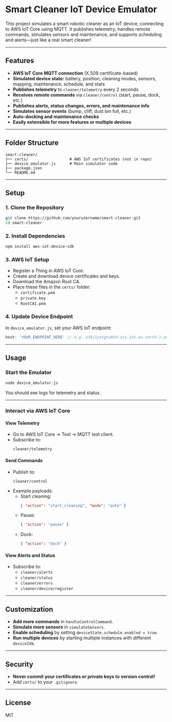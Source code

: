 # Smart Cleaner IoT Device Emulator

This project simulates a smart robotic cleaner as an IoT device, connecting to AWS IoT Core using MQTT. It publishes telemetry, handles remote commands, simulates sensors and maintenance, and supports scheduling and alerts—just like a real smart cleaner!

---

## Features

- **AWS IoT Core MQTT connection** (X.509 certificate-based)
- **Simulated device state:** battery, position, cleaning modes, sensors, mapping, maintenance, schedule, and stats
- **Publishes telemetry** to `cleaner/telemetry` every 2 seconds
- **Receives remote commands** via `cleaner/control` (start, pause, dock, etc.)
- **Publishes alerts, status changes, errors, and maintenance info**
- **Simulates sensor events** (bump, cliff, dust bin full, etc.)
- **Auto-docking and maintenance checks**
- **Easily extensible for more features or multiple devices**

---

## Folder Structure

```
smart-cleaner/
├── certs/                  # AWS IoT certificates (not in repo)
├── device_emulator.js      # Main simulator code
├── package.json
└── README.md
```

---

## Setup

### 1. Clone the Repository

```bash
git clone https://github.com/yourusername/smart-cleaner.git
cd smart-cleaner
```

### 2. Install Dependencies

```bash
npm install aws-iot-device-sdk
```

### 3. AWS IoT Setup

- Register a Thing in AWS IoT Core.
- Create and download device certificates and keys.
- Download the Amazon Root CA.
- Place these files in the `certs/` folder:
  - `certificate.pem`
  - `private.key`
  - `RootCA1.pem`

### 4. Update Device Endpoint

In `device_emulator.js`, set your AWS IoT endpoint:
```js
host: 'YOUR_ENDPOINT_HERE' // e.g. a38j1yxtgtu8ch-ats.iot.eu-north-1.amazonaws.com
```

---

## Usage

### Start the Emulator

```bash
node device_emulator.js
```

You should see logs for telemetry and status.

---

### Interact via AWS IoT Core

#### **View Telemetry**
- Go to AWS IoT Core → Test → MQTT test client.
- Subscribe to:  
  ```
  cleaner/telemetry
  ```

#### **Send Commands**
- Publish to:  
  ```
  cleaner/control
  ```
- Example payloads:
  - Start cleaning:
    ```json
    { "action": "start_cleaning", "mode": "auto" }
    ```
  - Pause:
    ```json
    { "action": "pause" }
    ```
  - Dock:
    ```json
    { "action": "dock" }
    ```

#### **View Alerts and Status**
- Subscribe to:
  - `cleaner/alerts`
  - `cleaner/status`
  - `cleaner/errors`
  - `cleaner/device/register`

---

## Customization

- **Add more commands** in `handleControlCommand`.
- **Simulate more sensors** in `simulateSensors`.
- **Enable scheduling** by setting `deviceState.schedule.enabled = true`.
- **Run multiple devices** by starting multiple instances with different `deviceId`s.

---

## Security

- **Never commit your certificates or private keys to version control!**
- Add `certs/` to your `.gitignore`.

---

## License

MIT